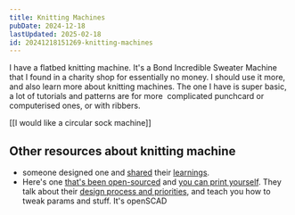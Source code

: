 ```yaml
---
title: Knitting Machines
pubDate: 2024-12-18
lastUpdated: 2025-02-18
id: 20241218151269-knitting-machines
---
```


I have a flatbed knitting machine. It's a Bond Incredible Sweater Machine that I found in a charity shop for essentially no money. I should use it more, and also learn more about knitting machines. The one I have is super basic, a lot of tutorials and patterns are for more  complicated punchcard or computerised ones, or with ribbers.

[[I would like a circular sock machine]]

## Other resources about knitting machine

- someone designed one and [shared](https://www.youtube.com/watch?v=hbxolk5gZQ0) their [learnings](https://www.youtube.com/watch?v=VaHGPehIRYw).
- Here's one [that's been open-sourced](https://github.com/ScarlettSparks/KnittingMachine) and [you can print yourself](https://www.printables.com/model/1191632-flatbed-knitting-machine). They talk about their [design process and priorities](https://www.youtube.com/watch?v=eFesPhYR8KI), and teach you how to tweak params and stuff. It's openSCAD
